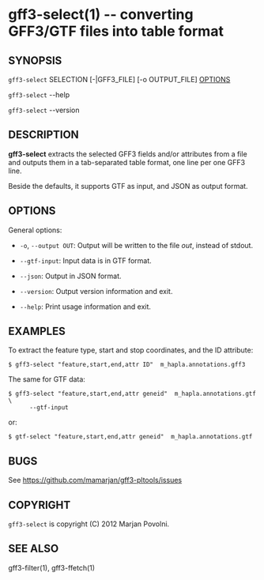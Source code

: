 gff3-select(1) -- converting GFF3/GTF files into table format
=============================================================

## SYNOPSIS

`gff3-select` SELECTION [-|GFF3_FILE] [-o OUTPUT_FILE] [OPTIONS]

`gff3-select` --help

`gff3-select` --version

## DESCRIPTION

**gff3-select** extracts the selected GFF3 fields and/or attributes
from a file and outputs them in a tab-separated table format, one
line per one GFF3 line.

Beside the defaults, it supports GTF as input, and JSON as output
format.

## OPTIONS

General options:

 * `-o`, `--output OUT`:
   Output will be written to the file <var>out</var>, instead of stdout.

 * `--gtf-input`:
   Input data is in GTF format.

 * `--json`:
   Output in JSON format.

 * `--version`:
   Output version information and exit.

 * `--help`:
   Print usage information and exit.

## EXAMPLES

To extract the feature type, start and stop coordinates, and the ID
attribute:

    $ gff3-select "feature,start,end,attr ID"  m_hapla.annotations.gff3

The same for GTF data:

    $ gff3-select "feature,start,end,attr geneid"  m_hapla.annotations.gtf \
          --gtf-input

or:

    $ gtf-select "feature,start,end,attr geneid"  m_hapla.annotations.gtf


## BUGS

See https://github.com/mamarjan/gff3-pltools/issues

## COPYRIGHT

`gff3-select` is copyright (C) 2012 Marjan Povolni.

## SEE ALSO

gff3-filter(1), gff3-ffetch(1)



[SYNOPSIS]: #SYNOPSIS "SYNOPSIS"
[DESCRIPTION]: #DESCRIPTION "DESCRIPTION"
[OPTIONS]: #OPTIONS "OPTIONS"
[EXAMPLES]: #EXAMPLES "EXAMPLES"
[BUGS]: #BUGS "BUGS"
[COPYRIGHT]: #COPYRIGHT "COPYRIGHT"
[SEE ALSO]: #SEE-ALSO "SEE ALSO"


[gff3-count-features(1)]: gff3-count-features.1.html
[gff3-to-gtf(1)]: gff3-to-gtf.1.html
[gff3-ffetch(1)]: gff3-ffetch.1.html
[gff3-to-json(1)]: gff3-to-json.1.html
[gff3-sort(1)]: gff3-sort.1.html
[gtf-to-gff3(1)]: gtf-to-gff3.1.html
[gff3-select(1)]: gff3-select.1.html
[gff3-filter(1)]: gff3-filter.1.html
